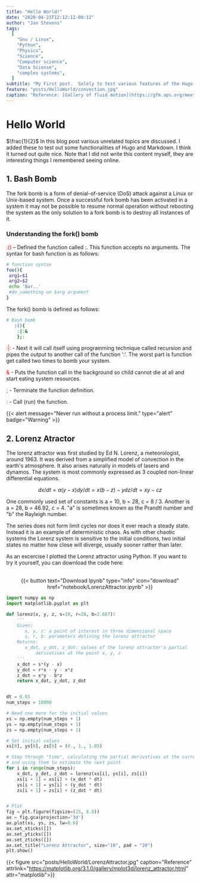 ```yaml
---
title: "Hello World!"
date: "2020-04-23T12:12:12-00:12"
author: "Jan Stevens"
tags:
  [
    "Gnu / Linux",
    "Python",
    "Physics",
    "Science",
    "Computer science",
    "Data Sciense",
    "complex systems",
  ]
subtitle: "My First post.  Solely to test various features of the Hugo theme."
feature: "posts/HelloWorld/convection.jpg"
caption: "Reference: [Gallery of fluid motion](https://gfm.aps.org/meetings/dfd-2017/59babd0cb8ac316d38841e58)"
---
```



<!-- Loading mathjax macro -->
<!-- Load mathjax -->
<script src="https://cdnjs.cloudflare.com/ajax/libs/mathjax/2.7.5/latest.js?config=TeX-AMS_HTML"></script>
<!-- MathJax configuration -->
<script type="text/x-mathjax-config">
MathJax.Hub.Config({
    tex2jax: {
        inlineMath: [ ['$','$'], ["\\(","\\)"] ],
        displayMath: [ ['$$','$$'], ["\\[","\\]"] ],
        processEscapes: true,
        processEnvironments: true
    },
    // Center justify equations in code and markdown cells. Elsewhere
    // we use CSS to left justify single line equations in code cells.
    displayAlign: 'center',
    "HTML-CSS": {
        styles: {'.MathJax_Display': {"margin": 0}},
        linebreaks: { automatic: true }
    }
});
</script>
<!-- End of mathjax configuration -->

# Hello World

$\frac{1}{2}$
In this blog post various unrelated topics are discussed. I added these to test out some functionalities of Hugo and Markdown. I think it turned out quite nice. Note that I did not write this content myself, they are interesting things I remembered seeing online.

<style>
    simulation {
      position: absolute;
      text-align: center;
    }
</style>


## 1. Bash Bomb

The fork bomb is a form of denial-of-service (DoS) attack against a Linux or Unix-based system. Once a successful fork bomb has been activated in a system it may not be possible to resume normal operation without rebooting the system as the only solution to a fork bomb is to destroy all instances of it.

### Understanding the fork() bomb

<span style="color:red"> :() </span> – Defined the function called :. This function accepts no arguments. The syntax for bash function is as follows:

```bash
# function syntax
foo(){
 arg1=$1
 arg2=$2
 echo 'Bar..'
 #do_something on $arg argument
}
```

The fork() bomb is defined as follows:

```Bash
# Bash bomb
   :(){
    :|:&
    };:
```

<span style="color:red"> :|: </span> - Next it will call itself using programming technique called recursion and pipes the output to another call of the function ‘:’. The worst part is function get called two times to bomb your system.<br>

<span style="color:red"> & </span> - Puts the function call in the background so child cannot die at all and start eating system resources.<br>

<span style="color:red"> ; </span> - Terminate the function definition.<br>

<span style="color:red"> : </span> - Call (run) the function.

{{< alert message="Never run without a process limit." type="alert" badge="Warning" >}}

## 2. Lorenz Atractor

The lorenz attractor was first studied by Ed N. Lorenz, a meteorologist, around 1963. It was derived from a simplified model of convection in the earth's atmosphere. It also arises naturally in models of lasers and dynamos. The system is most commonly expressed as 3 coupled non-linear differential equations.

```math
dx / dt = a (y - x)
dy / dt = x (b - z) - y
dz / dt = xy - c z
```

One commonly used set of constants is a = 10, b = 28, c = 8 / 3. Another is a = 28, b = 46.92, c = 4. "a" is sometimes known as the Prandtl number and "b" the Rayleigh number.

The series does not form limit cycles nor does it ever reach a steady state. Instead it is an example of deterministic chaos. As with other chaotic systems the Lorenz system is sensitive to the initial conditions, two initial states no matter how close will diverge, usually sooner rather than later.

As an excercise I plotted the Lorenz attractor using Python. If you want to try it yourself, you can download the code here:

<center>
<br>
{{< button text="Download Ipynb" type="info" icon="download" href="notebook/LorenzAttractor.ipynb" >}}
</center>

```python
import numpy as np
import matplotlib.pyplot as plt

def lorenz(x, y, z, s=10, r=28, b=2.667):
    '''
    Given:
       x, y, z: a point of interest in three dimensional space
       s, r, b: parameters defining the lorenz attractor
    Returns:
       x_dot, y_dot, z_dot: values of the lorenz attractor's partial
           derivatives at the point x, y, z
    '''
    x_dot = s*(y - x)
    y_dot = r*x - y - x*z
    z_dot = x*y - b*z
    return x_dot, y_dot, z_dot


dt = 0.01
num_steps = 10000

# Need one more for the initial values
xs = np.empty(num_steps + 1)
ys = np.empty(num_steps + 1)
zs = np.empty(num_steps + 1)

# Set initial values
xs[0], ys[0], zs[0] = (0., 1., 1.05)

# Step through "time", calculating the partial derivatives at the current point
# and using them to estimate the next point
for i in range(num_steps):
    x_dot, y_dot, z_dot = lorenz(xs[i], ys[i], zs[i])
    xs[i + 1] = xs[i] + (x_dot * dt)
    ys[i + 1] = ys[i] + (y_dot * dt)
    zs[i + 1] = zs[i] + (z_dot * dt)


# Plot
fig = plt.figure(figsize=(15, 8.8))
ax = fig.gca(projection='3d')
ax.plot(xs, ys, zs, lw=0.6)
ax.set_xticks([])
ax.set_yticks([])
ax.set_zticks([])
ax.set_title("Lorenz Attractor", size="18", pad = "20")
plt.show()
```

{{< figure src="posts/HelloWorld/LorenzAttractor.jpg" caption="Reference" attrlink="https://matplotlib.org/3.1.0/gallery/mplot3d/lorenz_attractor.html" attr="matplotlib">}}
